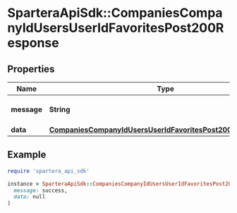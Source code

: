 # SparteraApiSdk::CompaniesCompanyIdUsersUserIdFavoritesPost200Response

## Properties

| Name | Type | Description | Notes |
| ---- | ---- | ----------- | ----- |
| **message** | **String** | Response status message |  |
| **data** | [**CompaniesCompanyIdUsersUserIdFavoritesPost200ResponseData**](CompaniesCompanyIdUsersUserIdFavoritesPost200ResponseData.md) |  |  |

## Example

```ruby
require 'spartera_api_sdk'

instance = SparteraApiSdk::CompaniesCompanyIdUsersUserIdFavoritesPost200Response.new(
  message: success,
  data: null
)
```

